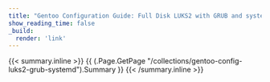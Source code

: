 ```yaml
---
title: "Gentoo Configuration Guide: Full Disk LUKS2 with GRUB and systemd"
show_reading_time: false
_build:
  render: 'link'
---
```


[This post is just for a redirection page to the collection with the same name.
The redirection is set up in the front matter of file
content/**/collections/gentoo-config-luks2-grub-systemd.md.]: #

{{< summary.inline >}}
{{ (.Page.GetPage "/collections/gentoo-config-luks2-grub-systemd").Summary }}
{{< /summary.inline >}}
